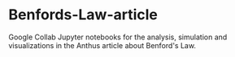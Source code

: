# Benfords-Law-article
Google Collab Jupyter notebooks for the analysis, simulation and visualizations in the Anthus article about Benford's Law.
